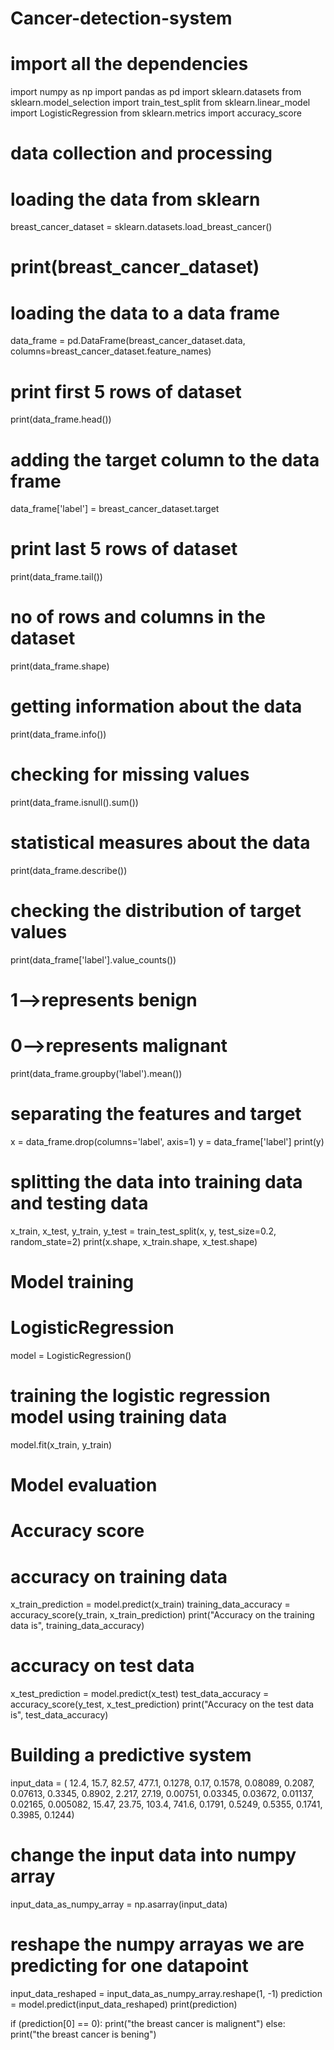 # Cancer-detection-system
# import all the dependencies
import numpy as np
import pandas as pd
import sklearn.datasets
from sklearn.model_selection import train_test_split
from sklearn.linear_model import LogisticRegression
from sklearn.metrics import accuracy_score


# data collection and processing

# loading the data from sklearn

breast_cancer_dataset = sklearn.datasets.load_breast_cancer()
# print(breast_cancer_dataset)

# loading the data to a data frame
data_frame = pd.DataFrame(breast_cancer_dataset.data, columns=breast_cancer_dataset.feature_names)

# print first 5 rows of dataset
print(data_frame.head())

# adding the target column to the data frame
data_frame['label'] = breast_cancer_dataset.target

# print last 5 rows of dataset
print(data_frame.tail())

# no of rows and columns in the dataset
print(data_frame.shape)

# getting information about the data

print(data_frame.info())

# checking for missing values
print(data_frame.isnull().sum())

# statistical measures about the data
print(data_frame.describe())

# checking the distribution of target values
print(data_frame['label'].value_counts())
# 1-->represents benign
# 0-->represents malignant

print(data_frame.groupby('label').mean())

# separating the features and target
x = data_frame.drop(columns='label', axis=1)
y = data_frame['label']
print(y)

# splitting the data into training data and testing data

x_train, x_test, y_train, y_test = train_test_split(x, y, test_size=0.2, random_state=2)
print(x.shape, x_train.shape, x_test.shape)

# Model training
# LogisticRegression

model = LogisticRegression()
# training the logistic regression model using training data

model.fit(x_train, y_train)

# Model evaluation
# Accuracy score

# accuracy on training data

x_train_prediction = model.predict(x_train)
training_data_accuracy = accuracy_score(y_train, x_train_prediction)
print("Accuracy on the training data is", training_data_accuracy)

# accuracy on test data
x_test_prediction = model.predict(x_test)
test_data_accuracy = accuracy_score(y_test, x_test_prediction)
print("Accuracy on the test data is", test_data_accuracy)

# Building a predictive system

input_data = (
    12.4, 15.7, 82.57, 477.1, 0.1278, 0.17, 0.1578, 0.08089, 0.2087, 0.07613, 0.3345, 0.8902, 2.217, 27.19, 0.00751,
    0.03345, 0.03672, 0.01137, 0.02165, 0.005082, 15.47, 23.75, 103.4, 741.6, 0.1791, 0.5249, 0.5355, 0.1741, 0.3985,
    0.1244)

# change the input data into numpy array

input_data_as_numpy_array = np.asarray(input_data)

# reshape the numpy arrayas we are predicting for one datapoint

input_data_reshaped = input_data_as_numpy_array.reshape(1, -1)
prediction = model.predict(input_data_reshaped)
print(prediction)

if (prediction[0] == 0):
    print("the breast cancer is malignent")
else:
    print("the breast cancer is bening")
